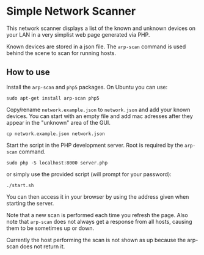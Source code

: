 # Simple Network Scanner

This network scanner displays a list of the known and unknown devices on your LAN in a very simplist web page generated via PHP.

Known devices are stored in a json file. The `arp-scan` command is used behind the scene to scan for running hosts.

## How to use

Install the `arp-scan` and `php5` packages. On Ubuntu you can use:

    sudo apt-get install arp-scan php5

Copy/rename `network.example.json` to `network.json` and add your known devices.
You can start with an empty file and add mac adresses after they appear in the "unknown" area of the GUI.

    cp network.example.json network.json

Start the script in the PHP development server.
Root is required by the `arp-scan` command.

    sudo php -S localhost:8000 server.php

or simply use the provided script (will prompt for your password):

    ./start.sh

You can then access it in your browser by using the address given when starting the server.

Note that a new scan is performed each time you refresh the page.
Also note that `arp-scan` does not always get a response from all hosts, causing them to be sometimes up or down.

Currently the host performing the scan is not shown as up because the arp-scan does not return it.
